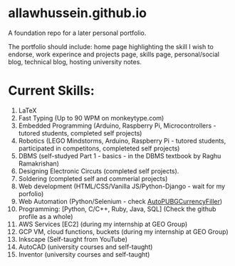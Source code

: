 # allawhussein.github.io
A foundation repo for a later personal portfolio.

The portfolio should include: home page highlighting the skill I wish to endorse, work experince and projects page, skills page, personal/social blog, technical blog, hosting university notes.

# Current Skills:
1. LaTeX
2. Fast Typing (Up to 90 WPM on monkeytype.com)
3. Embedded Programming (Arduino, Raspberry Pi, Microcontrollers - tutored students, completed self projects)
4. Robotics (LEGO Mindstorms, Arduino, Raspberry Pi - tutored students, participated in competitons, completeted self projects)
5. DBMS (self-studyed Part 1 - basics - in the DBMS textbook by Raghu Ramakrishan)
6. Designing Electronic Circuts (completed self projects).
7. Soldering (completed self and commerial projects)
8. Web development (HTML/CSS/Vanilla JS/Python-Django - wait for my porfolio)
9. Web Automation (Python/Selenium - check [AutoPUBGCurrencyFiller](https://github.com/allawhussein/AutoPUBGCurrencyFiller))
10. Programming: [Python, C/C++, Ruby, Java, SQL] (Check the github profile as a whole)
11. AWS Services [EC2] (during my internship at GEO Group)
12. GCP VM, cloud functions, buckets (during my internship at GEO Group)
13. Inkscape (Self-taught from YouTube)
14. AutoCAD (university courses and self-taught)
15. Inventor (university courses and self-taught)

